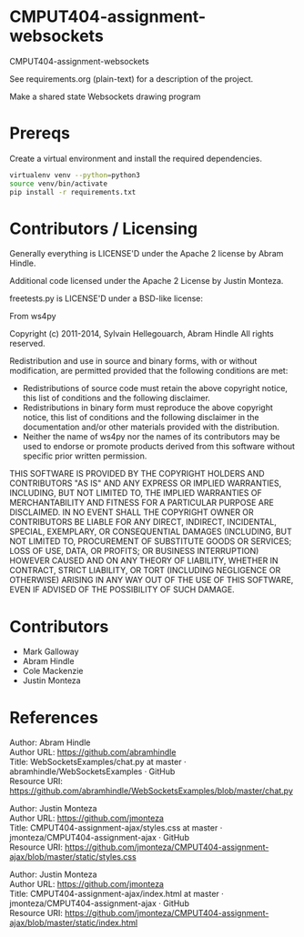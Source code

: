 CMPUT404-assignment-websockets
==============================

CMPUT404-assignment-websockets

See requirements.org (plain-text) for a description of the project.

Make a shared state Websockets drawing program

Prereqs
=======
Create a virtual environment and install the required dependencies.

```bash
virtualenv venv --python=python3
source venv/bin/activate
pip install -r requirements.txt
```

Contributors / Licensing
========================

Generally everything is LICENSE'D under the Apache 2 license by Abram Hindle.

Additional code licensed under the Apache 2 License by Justin Monteza.

freetests.py is LICENSE'D under a BSD-like license:

From ws4py

Copyright (c) 2011-2014, Sylvain Hellegouarch, Abram Hindle
All rights reserved.

Redistribution and use in source and binary forms, with or without
modification, are permitted provided that the following conditions are met:

 * Redistributions of source code must retain the above copyright notice,
   this list of conditions and the following disclaimer.
 * Redistributions in binary form must reproduce the above copyright
   notice, this list of conditions and the following disclaimer in the
   documentation and/or other materials provided with the distribution.
 * Neither the name of ws4py nor the names of its contributors may be used
   to endorse or promote products derived from this software without
   specific prior written permission.

THIS SOFTWARE IS PROVIDED BY THE COPYRIGHT HOLDERS AND CONTRIBUTORS "AS IS"
AND ANY EXPRESS OR IMPLIED WARRANTIES, INCLUDING, BUT NOT LIMITED TO, THE
IMPLIED WARRANTIES OF MERCHANTABILITY AND FITNESS FOR A PARTICULAR PURPOSE
ARE DISCLAIMED. IN NO EVENT SHALL THE COPYRIGHT OWNER OR CONTRIBUTORS BE
LIABLE FOR ANY DIRECT, INDIRECT, INCIDENTAL, SPECIAL, EXEMPLARY, OR
CONSEQUENTIAL DAMAGES (INCLUDING, BUT NOT LIMITED TO, PROCUREMENT OF
SUBSTITUTE GOODS OR SERVICES; LOSS OF USE, DATA, OR PROFITS; OR BUSINESS
INTERRUPTION) HOWEVER CAUSED AND ON ANY THEORY OF LIABILITY, WHETHER IN
CONTRACT, STRICT LIABILITY, OR TORT (INCLUDING NEGLIGENCE OR OTHERWISE)
ARISING IN ANY WAY OUT OF THE USE OF THIS SOFTWARE, EVEN IF ADVISED OF THE
POSSIBILITY OF SUCH DAMAGE.

Contributors
============

* Mark Galloway
* Abram Hindle
* Cole Mackenzie
* Justin Monteza

References
========================
Author: Abram Hindle <br />
Author URL: https://github.com/abramhindle  <br />
Title: WebSocketsExamples/chat.py at master · abramhindle/WebSocketsExamples · GitHub <br />
Resource URI: https://github.com/abramhindle/WebSocketsExamples/blob/master/chat.py <br />

Author: Justin Monteza <br />
Author URL: https://github.com/jmonteza  <br />
Title: CMPUT404-assignment-ajax/styles.css at master · jmonteza/CMPUT404-assignment-ajax · GitHub <br />
Resource URI: https://github.com/jmonteza/CMPUT404-assignment-ajax/blob/master/static/styles.css <br />

Author: Justin Monteza <br />
Author URL: https://github.com/jmonteza  <br />
Title: CMPUT404-assignment-ajax/index.html at master · jmonteza/CMPUT404-assignment-ajax · GitHub <br />
Resource URI: https://github.com/jmonteza/CMPUT404-assignment-ajax/blob/master/static/index.html <br />
